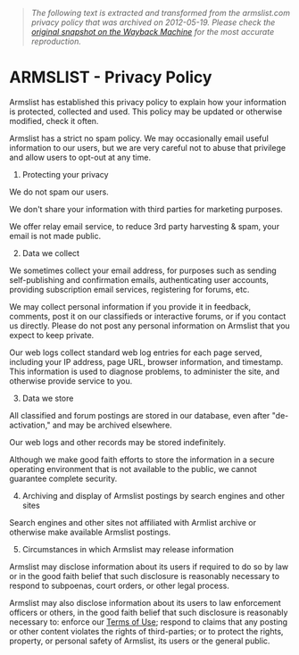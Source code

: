 > *The following text is extracted and transformed from the armslist.com privacy policy that was archived on 2012-05-19. Please check the [original snapshot on the Wayback Machine](https://web.archive.org/web/20120519030848id_/http%3A//www.armslist.com/info/privacy) for the most accurate reproduction.*

# ARMSLIST - Privacy Policy

Armslist has established this privacy policy to explain how your information is protected, collected and used. This policy may be updated or otherwise modified, check it often.

Armslist has a strict no spam policy. We may occasionally email useful information to our users, but we are very careful not to abuse that privilege and allow users to opt-out at any time.

  1. Protecting your privacy

We do not spam our users.

We don't share your information with third parties for marketing purposes.

We offer relay email service, to reduce 3rd party harvesting & spam, your email is not made public.

  2. Data we collect

We sometimes collect your email address, for purposes such as sending self-publishing and confirmation emails, authenticating user accounts, providing subscription email services, registering for forums, etc.

We may collect personal information if you provide it in feedback, comments, post it on our classifieds or interactive forums, or if you contact us directly. Please do not post any personal information on Armslist that you expect to keep private.

Our web logs collect standard web log entries for each page served, including your IP address, page URL, browser information, and timestamp. This information is used to diagnose problems, to administer the site, and otherwise provide service to you.

  3. Data we store

All classified and forum postings are stored in our database, even after "de-activation," and may be archived elsewhere.

Our web logs and other records may be stored indefinitely.

Although we make good faith efforts to store the information in a secure operating environment that is not available to the public, we cannot guarantee complete security.

  4. Archiving and display of Armslist postings by search engines and other sites

Search engines and other sites not affiliated with Armlist archive or otherwise make available Armslist postings.

  5. Circumstances in which Armslist may release information

Armslist may disclose information about its users if required to do so by law or in the good faith belief that such disclosure is reasonably necessary to respond to subpoenas, court orders, or other legal process.

Armslist may also disclose information about its users to law enforcement officers or others, in the good faith belief that such disclosure is reasonably necessary to: enforce our [Terms of Use](https://web.archive.org/info/terms); respond to claims that any posting or other content violates the rights of third-parties; or to protect the rights, property, or personal safety of Armslist, its users or the general public.



